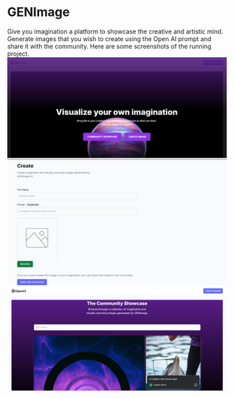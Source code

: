 # GENImage
Give you imagination a platform to showcase the creative and artistic mind. Generate images that you wish to create using the Open AI prompt and share it with the community.
Here are some screenshots of the running project.
![Project Screenshot](client/vite-project/src/assets/readme1.jpg)
![Project Screenshot](client/vite-project/src/assets/readme2.jpg)
![Project Screenshot](client/vite-project/src/assets/readme3.jpg)
